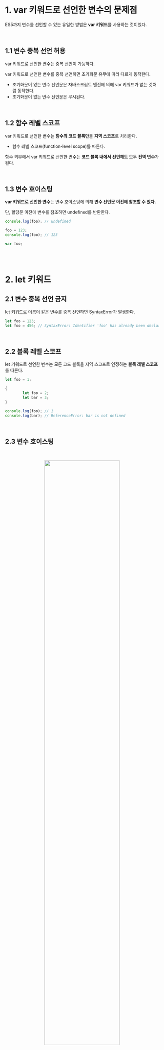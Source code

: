 # 1. var 키워드로 선언한 변수의 문제점

ES5까지 변수를 선언할 수 있는 유일한 방법은 **var 키워드**를 사용하는 것이었다.

<br/>

## 1.1 변수 중복 선언 허용

var 키워드로 선언한 변수는 중복 선언이 가능하다.

var 키워드로 선언한 변수를 중복 선언하면 초기화문 유무에 따라 다르게 동작한다.

- 초기화문이 있는 변수 선언문은 자바스크립트 엔진에 의해 var 키워드가 없는 것처럼 동작한다.
- 초기화문이 없는 변수 선언문은 무시된다.

<br/>

## 1.2 함수 레벨 스코프

var 키워드로 선언한 변수는 **함수의 코드 블록만**을 **지역 스코프**로 처리한다.

- 함수 레벨 스코프(function-level scope)를 따른다.

함수 외부에서 var 키워드로 선언한 변수는 **코드 블록 내에서 선언해도** 모두 **전역 변수**가 된다.

<br/>

## 1.3 변수 호이스팅

**var 키워드로 선언한 변수**는 변수 호이스팅에 의해 **변수 선언문 이전에 참조할 수 있다.**

단, 할당문 이전에 변수를 참조하면 undefined를 반환한다.

```jsx
console.log(foo); // undefined

foo = 123;
console.log(foo); // 123

var foo;
```

<br/><br/>

# 2. let 키워드

## 2.1 변수 중복 선언 금지

let 키워드로 이름이 같은 변수를 중복 선언하면 SyntaxError가 발생한다.

```jsx
let foo = 123;
let foo = 456; // SyntaxError: Identifier 'foo' has already been declared
```

<br/>

## 2.2 블록 레벨 스코프

let 키워드로 선언한 변수는 모든 코드 블록을 지역 스코프로 인정하는 **블록 레벨 스코프**를 따른다.

```jsx
let foo = 1;

{
		let foo = 2;
		let bar = 3;
}

console.log(foo); // 1
console.log(bar); // ReferenceError: bar is not defined
```

<br/>

## 2.3 변수 호이스팅

<br/>

<p align=center>
<img width="70%" src="https://user-images.githubusercontent.com/54847910/130327144-5dc15ff2-2116-4abe-9a7a-e31a265a3005.png" >
</p>

<br/>

var 키워드로 선언한 변수는 런타임 이전에 자바스크립트 엔진에 의해 **암묵적으로 "선언 단계"와 "초기화 단계
가 한번에 진행된다.**

<br/>

<p align=center>
<img width="70%" src="https://user-images.githubusercontent.com/54847910/130327424-2ed7a8f0-fcd8-49cf-9506-7613d5be8318.png" >
</p>



**let 키워드로 선언한 변수는 "선언 단계"와 "초기화 단계"가 분리되어 진행된다.**

- **선언 단계**는 런타임 이전에 자바스크립트 엔진에 의해 암묵적으로 먼저 실행되지만
- **초기화 단계**는 변수 선언문에 도달했을 때 실행된다.

스코프의 시작 지점부터 초기화 지점까지 변수를 참조할 수 없는 구간을 **일시적 사각지대**라고 부른다.

<br/><br/>

# 3. const 키워드

## 3.1 선언과 초기화

const 키워드로 선언한 변수는 반드시 선언과 동시에 초기화해야 한다.

const 키워드는 let 키워드와 같이 블록 레벨 스코프를 가지며, 변수호이스팅이 발생하지 않는 것처럼 동작한다.

```jsx
{
		console.log(foo); 
		// ReferenceError: Cannot access 'foo' before initialization

		const foo = 1;
		console.log(foo); // 1
}

// 블록 레벨 스코프를 갖는다.
console.log(foo); // ReferenceError: foo is not defined
```

<br/>

## 3.2 재할당 금지

const 키워드로 선언한 변수는 재할당이 금지된다.

```jsx
const foo = 1;
foo = 2; // TypeError: Assignment to constant variable.
```

<br/>

## 3.3 상수

const 키워드로 선언된 변수에 원시 값을 할당한 경우 **원시 값**은 **변경할 수 없는 값(immutable value)**이고
const 키워드에 의해 **재할당이 금지되므로** 할당된 값을 변경할 수 있는 방법은 없다.

<br/>

## 3.4 const 키워드와 객체

const 키워드로 선언된 변수에 **객체를 할당한 경우** 값을 변경할 수 있다.

- **변경 가능한 값**인 **객체**는 재할당 없이도 직접 변경이 가능하기 때문이다.

```jsx
const person = {
		name: 'Roh',
};

person.name = 'Kim';

console.log(person.name); // "Kim"
```

<br/><br/>

# 4. var vs. let vs. const
- ES6를 사용한다면 var 키워드는 사용하지 않는다.
- 재할당이 필요한 경우에 한정해 let 키워드를 사용한다.<br/>
  **이때 변수의 스코프는 최대한 좁게 만든다.** 
- 변경이 발생하지 않고 읽기 전용으로 사용하는 원시 값과 객체에는 **const 키워드**를 사용한다.
 
<br/><br/>

---
### 📗 참고
- 자바스크립트 deep dive
